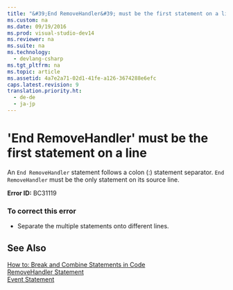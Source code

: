 ```yaml
---
title: "&#39;End RemoveHandler&#39; must be the first statement on a line"
ms.custom: na
ms.date: 09/19/2016
ms.prod: visual-studio-dev14
ms.reviewer: na
ms.suite: na
ms.technology: 
  - devlang-csharp
ms.tgt_pltfrm: na
ms.topic: article
ms.assetid: 4a7e2a71-02d1-41fe-a126-3674288e6efc
caps.latest.revision: 9
translation.priority.ht: 
  - de-de
  - ja-jp
---
```

# &#39;End RemoveHandler&#39; must be the first statement on a line
An `End RemoveHandler` statement follows a colon (:) statement separator. `End RemoveHandler` must be the only statement on its source line.  
  
 **Error ID:** BC31119  
  
### To correct this error  
  
-   Separate the multiple statements onto different lines.  
  
## See Also  
 [How to: Break and Combine Statements in Code](../vs140/How-to--Break-and-Combine-Statements-in-Code--Visual-Basic-.md)   
 [RemoveHandler Statement](../vs140/RemoveHandler-Statement.md)   
 [Event Statement](../vs140/Event-Statement.md)